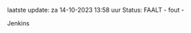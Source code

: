 laatste update: 
za 14-10-2023 13:58   uur 
Status: FAALT - fout - 
<div class="service R">Jenkins</div>